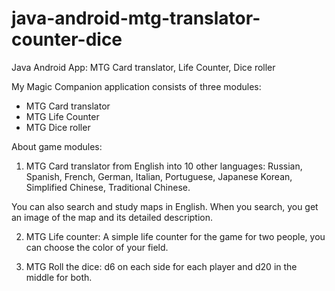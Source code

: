 # java-android-mtg-translator-counter-dice

Java Android App: MTG Card translator, Life Counter, Dice roller

My Magic Companion application consists of three modules:

- MTG Card translator
- MTG Life Counter
- MTG Dice roller

About game modules:

1. MTG Card translator from English into 10 other languages: Russian, Spanish, French, German, Italian, Portuguese, Japanese
Korean, Simplified Chinese, Traditional Chinese.

You can also search and study maps in English. When you search, you get an image of the map and its detailed description.

2. MTG Life counter: A simple life counter for the game for two people, you can choose the color of your field.

3. MTG Roll the dice: d6 on each side for each player and d20 in the middle for both.
